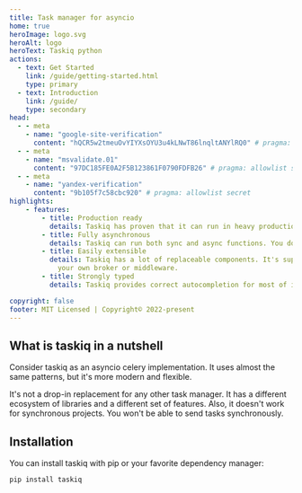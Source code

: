 ```yaml
---
title: Task manager for asyncio
home: true
heroImage: logo.svg
heroAlt: logo
heroText: Taskiq python
actions:
  - text: Get Started
    link: /guide/getting-started.html
    type: primary
  - text: Introduction
    link: /guide/
    type: secondary
head:
  - - meta
    - name: "google-site-verification"
      content: "hQCR5w2tmeuOvYIYXsOYU3u4kLNwT86lnqltANYlRQ0" # pragma: allowlist secret
  - - meta
    - name: "msvalidate.01"
      content: "97DC185FE0A2F5B123861F0790FDFB26" # pragma: allowlist secret
  - - meta
    - name: "yandex-verification"
      content: "9b105f7c58cbc920" # pragma: allowlist secret
highlights:
    - features:
        - title: Production ready
          details: Taskiq has proven that it can run in heavy production systems with high load.
        - title: Fully asynchronous
          details: Taskiq can run both sync and async functions. You don't have to worry about it.
        - title: Easily extensible
          details: Taskiq has a lot of replaceable components. It's super easy to implement
            your own broker or middleware.
        - title: Strongly typed
          details: Taskiq provides correct autocompletion for most of its functionality.

copyright: false
footer: MIT Licensed | Copyright© 2022-present
---
```


## What is taskiq in a nutshell

Consider taskiq as an asyncio celery implementation. It uses almost the same patterns, but it's more modern
and flexible.

It's not a drop-in replacement for any other task manager. It has a different ecosystem of libraries and a different set of features.
Also, it doesn't work for synchronous projects. You won't be able to send tasks synchronously.


## Installation

You can install taskiq with pip or your favorite dependency manager:

```bash:no-line-numbers
pip install taskiq
```
